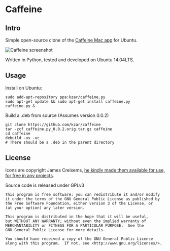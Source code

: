 # Caffeine

## Intro

Simple open-source clone of the [Caffeine Mac app](http://lightheadsw.com/caffeine/) for Ubuntu.

![Caffeine screenshot](http://i.imgur.com/lSLjyMw.png)

Written in Python, tested and developed on Ubuntu 14.04LTS.


## Usage

Install on Ubuntu:

    sudo add-apt-repository ppa:kzar/caffeine.py
    sudo apt-get update && sudo apt-get install caffeine.py
    caffeine.py &


Build a .deb from source (Assumes version 0.0.2)

    git clone https://github.com/kzar/caffeine
    tar -zcf caffeine.py_0.0.2.orig.tar.gz caffeine
    cd caffeine
    debuild -us -uc
    # There should be a .deb in the parent directory


## License

Icons are copyright James Creixems, [he kindly made them available for use, for free in any projects](https://webjac.com/design/caffeine-retina-icons/).

Source code is released under GPLv3

    This program is free software: you can redistribute it and/or modify
    it under the terms of the GNU General Public License as published by
    the Free Software Foundation, either version 3 of the License, or
    (at your option) any later version.

    This program is distributed in the hope that it will be useful,
    but WITHOUT ANY WARRANTY; without even the implied warranty of
    MERCHANTABILITY or FITNESS FOR A PARTICULAR PURPOSE.  See the
    GNU General Public License for more details.

    You should have received a copy of the GNU General Public License
    along with this program.  If not, see <http://www.gnu.org/licenses/>.
